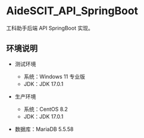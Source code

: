 # AideSCIT_API_SpringBoot

工科助手后端 API SpringBoot 实现。

## 环境说明

+ 测试环境
  + 系统：Windows 11 专业版
  + JDK：JDK 17.0.1

+ 生产环境
  + 系统：CentOS 8.2
  + JDK：JDK 17.0.1

+ 数据库：MariaDB 5.5.58
